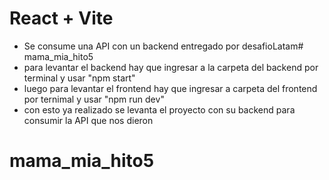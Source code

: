 # React + Vite

- Se consume una API con un backend entregado por desafioLatam# mama_mia_hito5
- para levantar el backend hay que ingresar a la carpeta del backend por terminal y usar "npm start"
- luego para levantar el frontend hay que ingresar a carpeta del frontend por ternimal y usar "npm run dev"
- con esto ya realizado se levanta el proyecto con su backend para consumir la API que nos dieron
# mama_mia_hito5
